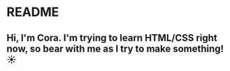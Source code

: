 # README

## Hi, I'm Cora. I'm trying to learn HTML/CSS right now, so bear with me as I try to make something! ☀️
